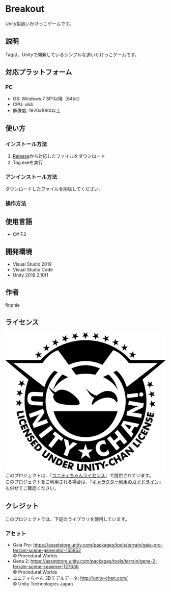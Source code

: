# Breakout

Unity製追いかけっこゲームです。

## 説明

Tagは、Unityで開発しているシンプルな追いかけっこゲームです。

## 対応プラットフォーム

### PC

- OS: Windows 7 SP1以降（64bit）
- CPU: x64
- 解像度: 1920x1080以上

## 使い方

### インストール方法

1. [Release](https://github.com/finphie/Tag/releases)から対応したファイルをダウンロード
1. Tag.exeを実行

### アンインストール方法

ダウンロードしたファイルを削除してください。

### 操作方法

## 使用言語

- C# 7.3

## 開発環境

- Visual Studio 2019
- Visual Studio Code
- Unity 2019.2.10f1

## 作者

finphie

## ライセンス

![ライセンスロゴ](Light_Silhouette.svg)  
このプロジェクトは、『[ユニティちゃんライセンス](http://unity-chan.com/contents/license_jp/)』で提供されています。  
このプロジェクトをご利用される場合は、『[キャラクター利用のガイドライン](http://unity-chan.com/contents/guideline/)』も併せてご確認ください。

## クレジット

このプロジェクトでは、下記のライブラリを使用しています。

### アセット

- Gaia Pro: <https://assetstore.unity.com/packages/tools/terrain/gaia-pro-terrain-scene-generator-155852>  
  © Procedural Worlds
- Gena 2: <https://assetstore.unity.com/packages/tools/terrain/gena-2-terrain-scene-spawner-127636>  
  © Procedural Worlds
- ユニティちゃん 3Dモデルデータ: <http://unity-chan.com/>  
  © Unity Technologies Japan